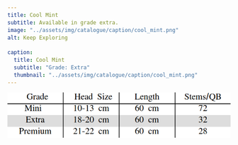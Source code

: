 ```yaml
---
title: Cool Mint
subtitle: Available in grade extra.
image: "../assets/img/catalogue/caption/cool_mint.png"
alt: Keep Exploring

caption: 
  title: Cool Mint
  subtitle: "Grade: Extra"
  thumbnail: "../assets/img/catalogue/caption/cool_mint.png"
---
```



![sizes](/assets/img/catalogue/sizes.png)


<!-- 

| Grade | Head Size | Length | Stems/QB |
|-------|-----------|--------|----------|
| Extra |  18-20 cm | 60 cm  |    32    |

| Grade | Head Size | Length | Stems/QB |
|---|---|---|---|
| Extra | 18-20 cm | 60 cm | 32 |
| Premium | 21-22 cm | 60 cm | 28 |

| Grade | Head Size | Length | Stems/QB |
|---|---|---|---|
| Mini | 10-13 cm | 60 cm | 72 | -->